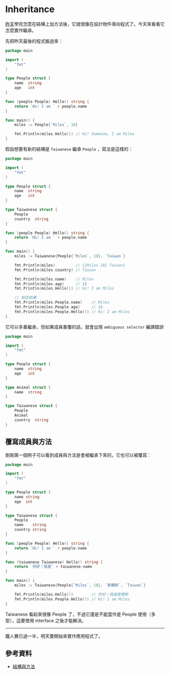 # Inheritance

[昨天][Day 14]學完怎麼在結構上加方法後，它就很像在設計物件導向程式了。今天來看看它怎麼實作繼承。

先把昨天最後的程式搬過來：

```go
package main

import (
	"fmt"
)

type People struct {
	name  string
	age   int
}

func (people People) Hello() string {
	return `Hi! I am ` + people.name
}

func main() {
	miles := People{`Miles`, 18}

	fmt.Println(miles.Hello()) // Hi! Someone, I am Miles
}
```

假設想要有新的結構是 `Taiwanese` 繼承 `People` ，寫法是這樣的：

```go
package main

import (
	"fmt"
)

type People struct {
	name  string
	age   int
}

type Taiwanese struct {
	People
	country  string
}

func (people People) Hello() string {
	return `Hi! I am ` + people.name
}

func main() {
	miles := Taiwanese{People{`Miles`, 18}, `Taiwan`}

	fmt.Println(miles)         // {{Miles 18} Taiwan}
	fmt.Println(miles.country) // Taiwan

	fmt.Println(miles.name)    // Miles
	fmt.Println(miles.age)     // 18
	fmt.Println(miles.Hello()) // Hi! I am Miles

	// 指定結構
	fmt.Println(miles.People.name)    // Miles
	fmt.Println(miles.People.age)     // 18
	fmt.Println(miles.People.Hello()) // Hi! I am Miles
}
```

它可以多重繼承，但如果成員重覆的話，就會出現 `ambiguous selector` 編譯錯誤

```go
package main

import (
	"fmt"
)

type People struct {
	name  string
	age   int
}

type Animal struct {
	name  string
}

type Taiwanese struct {
	People
	Animal
	country  string
}
```

## 覆寫成員與方法

剛剛第一個例子可以看到成員與方法是會被繼承下來的，它也可以被覆寫：

```go
package main

import (
	"fmt"
)

type People struct {
	name string
	age  int
}

type Taiwanese struct {
	People
	name    string
	country string
}

func (people People) Hello() string {
	return `Hi! I am ` + people.name
}

func (taiwanese Taiwanese) Hello() string {
	return `你好！我是` + taiwanese.name
}

func main() {
	miles := Taiwanese{People{`Miles`, 18}, `麥爾斯`, `Taiwan`}

	fmt.Println(miles.Hello())        // 你好！我是麥爾斯
	fmt.Println(miles.People.Hello()) // Hi! I am Miles
}
```

Taiwanese 看起來很像 People 了，不過它還是不能當作是 People 使用（多型），這要使用 interface 之後才能解決。

---

鐵人賽已過一半，明天要開始來實作應用程式了。

## 參考資料

* [結構與方法](https://openhome.cc/Gossip/Go/Method.html)

[Day 14]: /docs/day14.md
